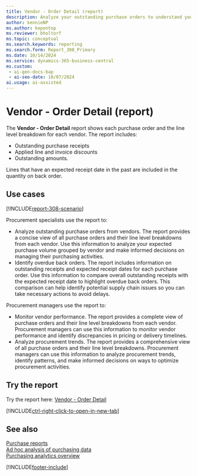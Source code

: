```yaml
---
title: Vendor - Order Detail (report)
description: Analyze your outstanding purchase orders to understand your expected purchase volume grouped by vendor. Compare your overall outstanding receipts with the expected receipt date to highlight any overdue back orders.
author: kennieNP
ms.author: kepontop
ms.reviewer: bholtorf
ms.topic: conceptual
ms.search.keywords: reporting
ms.search.form: Report_308_Primary
ms.date: 10/14/2024
ms.service: dynamics-365-business-central
ms.custom:
 - ai-gen-docs-bap
 - ai-seo-date: 10/07/2024
ai.usage: ai-assisted
---
```


# Vendor - Order Detail (report)

The **Vendor - Order Detail** report shows each purchase order and the line level breakdown for each vendor. The report includes: 

* Outstanding purchase receipts
* Applied line and invoice discounts
* Outstanding amounts. 

Lines that have an expected receipt date in the past are included in the quantity on back order.

## Use cases

[!INCLUDE[report-308-scenario](../includes/report-308-scenario-include.md)]

<!-- 
Prompt
Below is a report in an ERP system. Provide 3-4 use cases for different personas working with procurement.
Format like this:    
  
As a <persona>, use the report to    
* use case 1  
* use case 2    

Do not capitalize the persona names. 

## Report description


### What the report does
Shows each purchase order and the line level breakdown for each vendor, including information on outstanding purchase receipts, applied line/invoice discounts and outstanding amount. Any lines that have an Expected Receipt Date in the past are included in quantity on back order.



### Use cases
Analyse your outstanding purchase orders to understand your expected purchase volume grouped by vendor.

Compare your overall outstanding receipts with the expected receipt date to highlight any overdue back orders.

Please include your data sources and URLs 
-->

Procurement specialists use the report to:

* Analyze outstanding purchase orders from vendors. The report provides a concise view of all purchase orders and their line level breakdowns from each vendor. Use this information to analyze your expected purchase volume grouped by vendor and make informed decisions on managing their purchasing activities.
* Identify overdue back orders. The report includes information on outstanding receipts and expected receipt dates for each purchase order. Use this information to compare overall outstanding receipts with the expected receipt date to highlight overdue back orders. This comparison can help identify potential supply chain issues so you can take necessary actions to avoid delays.

Procurement managers use the report to:

* Monitor vendor performance. The report provides a complete view of purchase orders and their line level breakdowns from each vendor. Procurement managers can use this information to monitor vendor performance and identify discrepancies in pricing or delivery timelines.
* Analyze procurement trends. The report provides a comprehensive view of all purchase orders and their line level breakdowns. Procurement managers can use this information to analyze procurement trends, identify patterns, and make informed decisions on ways to optimize procurement activities.

## Try the report

Try the report here: [Vendor - Order Detail](https://businesscentral.dynamics.com?report=308)

[!INCLUDE[ctrl-right-click-to-open-in-new-tab](../includes/ctrl-right-click-to-open-in-new-tab.md)]

## See also

[Purchase reports](../purchase-reports.md)  
[Ad hoc analysis of purchasing data](../ad-hoc-analysis-purchasing.md)  
[Purchasing analytics overview](../purchasing-analytics-overview.md)   

[!INCLUDE[footer-include](../includes/footer-banner.md)]